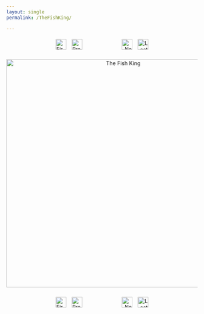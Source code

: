 ```yaml
---
layout: single
permalink: /TheFishKing/

---
```

<div style="text-align:center">
    <img style="height:28px; text-align:left; margin:1%" src="/assets/Misc/first.jpg" alt="First">
    <img style="height:28px; text-align:left; margin-left:1%; margin-right:10%" src="/assets/Misc/prev.jpg" alt="Previous">
    <a href="/TheFishKing/1-1" style="text-decoration:none">
        <img style="height:28px; text-align:right; margin-left:10%; margin-right:1%" src="/assets/Misc/next.jpg" alt="Next">
    </a>
    <a href="/TheFishKing/last" style="text-decoration:none">
        <img style="height:28px; text-align:right; margin:1%" src="/assets/Misc/last.jpg" alt="Last">
    </a>
</div>

<div style="text-align:center; padding-top:20px; padding-bottom:20px"><img style="width:600px" src="/assets/TheFishKing/FishKingTitle.jpeg" alt="The Fish King"> </div>

<div style="text-align:center">
    <img style="height:28px; text-align:left; margin:1%" src="/assets/Misc/first.jpg" alt="First">
    <img style="height:28px; text-align:left; margin-left:1%; margin-right:10%" src="/assets/Misc/prev.jpg" alt="Previous">
    <a href="/TheFishKing/1-1" style="text-decoration:none">
        <img style="height:28px; text-align:right; margin-left:10%; margin-right:1%" src="/assets/Misc/next.jpg" alt="Next">
    </a>
    <a href="/TheFishKing/last" style="text-decoration:none">
        <img style="height:28px; text-align:right; margin:1%" src="/assets/Misc/last.jpg" alt="Last">
    </a>
</div>
